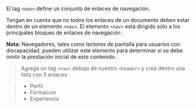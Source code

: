 El tag `<nav>` define un conjunto de enlaces de navegación.

Tengan en cuenta que no todos los enlaces de un documento deben estar dentro de un elemento `<nav>`. El elemento `<nav>` está dirigido sólo a los principales bloques de enlaces de navegación .

<b>Nota:</b> Navegadores, tales como lectores de pantalla para usuarios con discapacidad, pueden utilizar este elemento para determinar si se debe omitir la prestación inicial de este contenido.

> Agregá un tag `<nav>` debajo de nuestro `<header>` y crea dentro una lista con 3 enlaces 

> * Perfil
> * Formacion
> * Experiencia